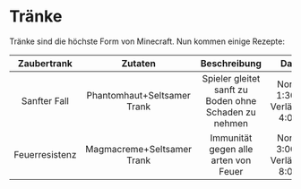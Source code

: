 # Tränke
 
 Tränke sind die höchste Form von Minecraft. Nun kommen einige Rezepte:
 

| Zaubertrank   | Zutaten       | Beschreibung  | Dauer         |
|:-------------:|:-------------:|:-------------:|:-------------:|
| Sanfter Fall  | Phantomhaut+Seltsamer Trank| Spieler gleitet sanft zu Boden ohne Schaden zu nehmen|Normal: 1:30 m   , Verlängert: 4:00 m|
|Feuerresistenz|Magmacreme+Seltsamer Trank|Immunität gegen alle arten von Feuer|Normal: 3:00 m   , Verlängert: 8:00 m|
